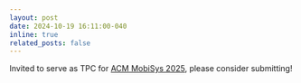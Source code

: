```yaml
---
layout: post
date: 2024-10-19 16:11:00-040
inline: true
related_posts: false
---
```


Invited to serve as TPC for [ACM MobiSys 2025](https://sigmobile.org/mobisys/2025/), please consider submitting!
